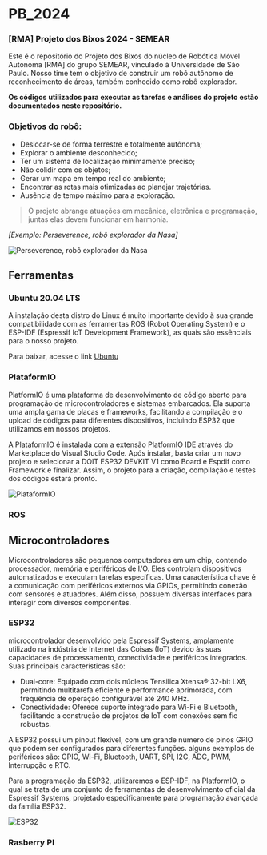 # PB_2024

### [RMA] Projeto dos Bixos 2024 - SEMEAR
Este é o repositório do Projeto dos Bixos do núcleo de Robótica Móvel Autonoma [RMA] do grupo SEMEAR, vinculado à Universidade de São Paulo. Nosso time tem o objetivo de construir um robô autônomo de reconhecimento de áreas, também conhecido como robô explorador. 

  **Os códigos utilizados para executar as tarefas e análises do projeto estão documentados neste repositório.**

### Objetivos do robô:
- Deslocar-se de forma terrestre e totalmente autônoma;
- Explorar o ambiente desconhecido;
- Ter um sistema de localização minimamente preciso;
- Não colidir com os objetos;
- Gerar um mapa em tempo real do ambiente;
- Encontrar as rotas mais otimizadas ao planejar trajetórias.
- Ausência de tempo máximo para a exploração.


> O projeto abrange atuações em mecânica, eletrônica e programação, juntas elas devem funcionar em harmonia.

*[Exemplo: Perseverence, robô explorador da Nasa]*

![Perseverence, robô explorador da Nasa](https://s2.glbimg.com/BYR-XBxo73uWsG6s5jsWnZDdlRg=/620x350/e.glbimg.com/og/ed/f/original/2021/02/18/117021449_diana6.jpg)

## Ferramentas

### Ubuntu 20.04 LTS
A instalação desta distro do Linux é muito importante devido à sua grande compatibilidade com as ferramentas ROS (Robot Operating System) e o ESP-IDF (Espressif IoT Development Framework), as quais são essênciais para o nosso projeto.

Para baixar, acesse o link [Ubuntu](https://ubuntu.com/download)

### PlataformIO
PlatformIO é uma plataforma de desenvolvimento de código aberto para programação de microcontroladores e sistemas embarcados. Ela suporta uma ampla gama de placas e frameworks, facilitando a compilação e o upload de códigos para diferentes dispositivos, incluindo ESP32 que utilizamos em nossos projetos.

A PlataformIO é instalada com a extensão PlatformIO IDE através do Marketplace do Visual Studio Code. Após instalar, basta criar um novo projeto e selecionar a DOIT ESP32 DEVKIT V1 como Board e Espdif como Framework e finalizar. Assim, o projeto para a criação, compilação e testes dos códigos estará pronto. 

![PlataformIO](https://files.seeedstudio.com/wiki/platformIO/platformIO-2.png)

### ROS

## Microcontroladores

Microcontroladores são pequenos computadores em um chip, contendo processador, memória e periféricos de I/O. Eles controlam dispositivos automatizados e executam tarefas específicas. Uma característica chave é a comunicação com periféricos externos via GPIOs, permitindo conexão com sensores e atuadores. Além disso, possuem diversas interfaces para interagir com diversos componentes.

### ESP32
microcontrolador desenvolvido pela Espressif Systems, amplamente utilizado na indústria de Internet das Coisas (IoT) devido às suas capacidades de processamento, conectividade e periféricos integrados. Suas principais características são:
- Dual-core: Equipado com dois núcleos Tensilica Xtensa® 32-bit LX6, permitindo multitarefa eficiente e performance aprimorada, com frequência de operação configurável até 240 MHz.
- Conectividade: Oferece suporte integrado para Wi-Fi e Bluetooth, facilitando a construção de projetos de IoT com conexões sem fio robustas.

A ESP32 possui um pinout flexível, com um grande número de pinos GPIO que podem ser configurados para diferentes funções. alguns exemplos de periféricos são: GPIO, Wi-Fi, Bluetooth, UART, SPI, I2C, ADC, PWM, Interrupção e RTC.

Para a programação da ESP32, utilizaremos o ESP-IDF, na PlatformIO, o qual se trata de um conjunto de ferramentas de desenvolvimento oficial da Espressif Systems, projetado especificamente para programação avançada da família ESP32.

![ESP32](https://cdn.awsli.com.br/78/78150/produto/18299352/placa_esp32_devkit_v1-xgqfiy1x77.png)

### Rasberry PI



